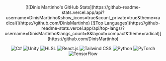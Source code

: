 <!--
<h2 align="center">Hey there, I'm Dinis! 😀</h2>

<p align="center">
I'm passionate about the world of coding, where I can channel my creativity and explore endless possibilities through programming. From the moment I wrote my first line of code, I was captivated by the ability to bring ideas to life.
</p>

<p align="center">
  <a href="https://discordapp.com/users/Missing%20Profile%20Picture%236008"><img src="https://img.shields.io/badge/-Discord-blue?style=flat&logo=discord&logoColor=white" alt="Discord"></a>
  <a href="mailto:dinis.cacador.martinho@gmail.com"><img src="https://img.shields.io/badge/-Email-red?style=flat&logo=gmail&logoColor=white" alt="Email"></a>
  <a href="https://github.com/DinisMartinho"><img src="https://img.shields.io/badge/-GitHub-black?style=flat&logo=github&logoColor=white" alt="GitHub"></a>
</p>

<h2 align="center">Skills and Technologies</h2>
-->

<p float="left" align="middle">
  [![Dinis Martinho's GitHub Stats](https://github-readme-stats.vercel.app/api?username=DinisMartinho&show_icons=true&count_private=true&theme=radical)](https://github.com/DinisMartinho)
  [![Top Languages](https://github-readme-stats.vercel.app/api/top-langs/?username=DinisMartinho&langs_count=8&layout=compact&theme=radical)](https://github.com/DinisMartinho)
</p>


<p align="center">
  <img src="https://img.shields.io/badge/-C%23-239120?style=flat&logo=c-sharp&logoColor=white" alt="C#">
  <img src="https://img.shields.io/badge/-Unity-000000?style=flat&logo=unity&logoColor=white" alt="Unity">
  <img src="https://img.shields.io/badge/-HLSL-FFD700?style=flat&logo=unity&logoColor=white" alt="HLSL">
  <img src="https://img.shields.io/badge/-React.js-61DAFB?style=flat&logo=react&logoColor=white" alt="React.js">
  <img src="https://img.shields.io/badge/-Tailwind_CSS-38B2AC?style=flat&logo=tailwind-css&logoColor=white" alt="Tailwind CSS">
  <img src="https://img.shields.io/badge/-Python-3776AB?style=flat&logo=python&logoColor=white" alt="Python">
  <img src="https://img.shields.io/badge/-PyTorch-EE4C2C?style=flat&logo=pytorch&logoColor=white" alt="PyTorch">
  <img src="https://img.shields.io/badge/-TensorFlow-FF6F00?style=flat&logo=tensorflow&logoColor=white" alt="TensorFlow">
</p>
